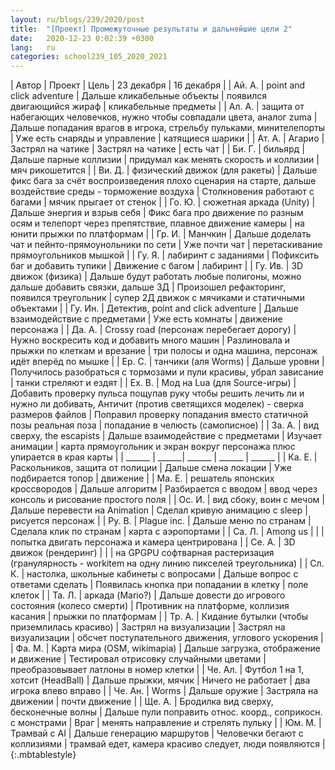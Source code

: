 ```yaml
---
layout: ru/blogs/239/2020/post
title:  "[Проект] Промежуточные результаты и дальнейшие цели 2"
date:   2020-12-23 0:02:39 +0300
lang:   ru
categories: school239_105_2020_2021
---
```


| Автор     | Проект | Цель | 23 декабря | 16 декабря |
| Ай. А.    | point and click adventure                                                       | Дальше кликабельные объекты  | появился двигающийся жираф | кликабельные предметы               |
| Ал. А.    | защита от набегающих человечков, нужно чтобы совпадали цвета, аналог zuma       | Дальше попадания врагов в игрока, стрельбу пульками, минителепорты  | Уже есть снаряды и управление | катящиеся шарики               |
| Ат. А.    | Агарио                                                                          | Застрял на чатике  | Застрял на чатике | есть чат               |
| Би. Г.    | бильярд                                                                         | Дальше парные коллизии  | придумал как менять скорость и коллизии | мяч рикошетится               |
| Ви. Д.    | физический движок (для ракеты)                                                  | Дальше фикс бага за счёт воспроизведения плохо сценария на старте, дальше воздействие среды - торможение воздуха  | Столкновения работают с багами | мячик прыгает от стенок               |
| Го. Ю.    | сюжетная аркада (Unity)                                                         | Дальше энергия и взрыв себя  | Фикс бага про движение по разным осям и телепорт через препятствие, плавное движение камеры | на юнити прыжки по платформам               |
| Гр. И.    | Манчкин                                                                         | Дальше доделать чат и пейнто-прямоунольники по сети  | Уже почти чат | перетаскивание прямоугольников мышкой               |
| Гу. Я.    | лабиринт с заданиями                                                            | Пофиксить баг и добавить тупики  | Движение с багом | лабиринт               |
| Гу. Ив.   | 3D движок (физика)                                                              | Дальше будут работать любые полигоны, можно дальше добавить связки, дальше 3Д  | Произошел рефакторинг, появился треугольник | супер 2Д движок с мячиками и статичными объектами               |
| Гу. Ин.   | Детектив, point and click adventure                                             | Дальше взаимодействие с предметами  | Уже есть комнаты | движение персонажа               |
| Да. А.    | Crossy road (персонаж перебегает дорогу)                                        | Нужно воскресить код и добавить много машин  | Разлиновала и прыжки по клеткам и врезание | три полосы и одна машина, персонаж идёт вперёд по мышке               |
| Ер. С.    | танчики (аля Worms)                                                             | Дальше уровни  | Получилось разобраться с тормозами и пули красивы, убрал зависание | танки стреляют и ездят               |
| Ех. В.    | Мод на Lua (для Source-игры)                                                    | Добавить проверку пульса пощупав руку чтобы решить лечить ли и нужно ли добивать, Античит (против светящихся моделек) - сверка размеров файлов  | Поправил проверку попадания вместо статичной позы реальная поза | попадание в челюсть (самописное)               |
| За. А.    | вид сверху, the escapists                                                       | Дальше взаимодействие с предметами  | Изучает анимации | карта прямоугольник и экран вокруг персонажа плюс упирается в края карты               |
| ______       | ______| ______ | ______    | ______               |
| Ка. Е.    | Раскольников, защита от полиции                                                 | Дальше смена локации  | Уже подбирается топор | движение               |
| Ма. Е.    | решатель японских кроссвородов                                                  | Дальше алгоритм  | Разбирается с вводом | ввод через консоль и рисование простого поля               |
| Ос. И.    | вид сбоку, воин с мечом                                                         | Дальше перевести на Animation  | Сделал кривую анимацию с sleep | рисуется персонаж               |
| Ру. В.    | Plague inc.                                                                     | Дальше меню по странам  | Сделала клик по странам | карта с аэропортами               |
| Са. Л.    | Among us                                                                        |   |  | попытка двигать персонажа и камера центрирована               |
| Се. А.    | 3D движок (рендеринг)                                                           |   |  |   на GPGPU софтварная растеризация (гранулярность - workitem на одну линию пикселей треугольника)             |
| Сл. К.    | настолка, школьные кабинеты с вопросами                                         | Дальше вопрос с ответами сделать  | Появилась кнопка при попадании в клетку | поле клеток               |
| Та. Л.    | аркада (Mario?)                                                                 | Дальше довести до игрового состояния (колесо смерти)  | Противник на платформе, коллизия касания | прыжки по платформам               |
| Тр. А.    | Кидание бутылки (чтобы приземлилась красиво)                                    | Застрял на визуализации  | Застрял на визуализации | обсчет поступательного движения, углового ускорения               |
| Фа. М.    | Карта мира (OSM, wikimapia)                                                     | Дальше загрузка, отображение и движение  | Тестировал отрисовку случайными цветами | преобразовывает латлоны в номер клетки               |
| Че. Ал.   | Футбол 1 на 1, хотсит (HeadBall)                                                | Дальше прыжки, мячик  | Ничего не работает | два игрока влево вправо               |
| Че. Ан.   | Worms                                                                           | Дальше оружие  | Застряла на движении | почти движение               |
| Ще. А.    | Бродилка вид сверху, бесконечные волны                                          | Дальше пули поправить относ. коорд., соприкосн. с монстрами  | Враг | менять направление и стрелять пульку               |
| Юм. М.    | Трамвай с AI                                                                    | Дальше генерацию маршрутов  | Человечки бегают с коллизиями | трамвай едет, камера красиво следует, люди появляются               |
{:.mbtablestyle}


<!---
| Автор     | Проект | Цель | 23 декабря        | 16 декабря        |
| Ай. А.    | ---    | ---  | ---               | ---               |
| Ал. А.    | ---    | ---  | ---               | ---               |
| Ат. А.    | ---    | ---  | ---               | ---               |
| Би. Г.    | ---    | ---  | ---               | ---               |
| Ви. Д.    | ---    | ---  | ---               | ---               |
| Го. Ю.    | ---    | ---  | ---               | ---               |
| Гр. И.    | ---    | ---  | ---               | ---               |
| Гу. Я.    | ---    | ---  | ---               | ---               |
| Гу. Ив.   | ---    | ---  | ---               | ---               |
| Гу. Ин.   | ---    | ---  | ---               | ---               |
| Да. А.    | ---    | ---  | ---               | ---               |
| Ер. С.    | ---    | ---  | ---               | ---               |
| Ех. В.    | ---    | ---  | ---               | ---               |
| За. А.    | ---    | ---  | ---               | ---               |
| ---       | ---    | ---  | ---               | ---               |
| Ка. Е.    | ---    | ---  | ---               | ---               |
| Ма. Е.    | ---    | ---  | ---               | ---               |
| Ос. И.    | ---    | ---  | ---               | ---               |
| Ру. В.    | ---    | ---  | ---               | ---               |
| Са. Л.    | ---    | ---  | ---               | ---               |
| Се. А.    | ---    | ---  | ---               | ---               |
| Сл. К.    | ---    | ---  | ---               | ---               |
| Та. Л.    | ---    | ---  | ---               | ---               |
| Тр. А.    | ---    | ---  | ---               | ---               |
| Фа. М.    | ---    | ---  | ---               | ---               |
| Че. Ал.   | ---    | ---  | ---               | ---               |
| Че. Ан.   | ---    | ---  | ---               | ---               |
| Ще. А.    | ---    | ---  | ---               | ---               |
| Юм. М.    | ---    | ---  | ---               | ---               |
-->
